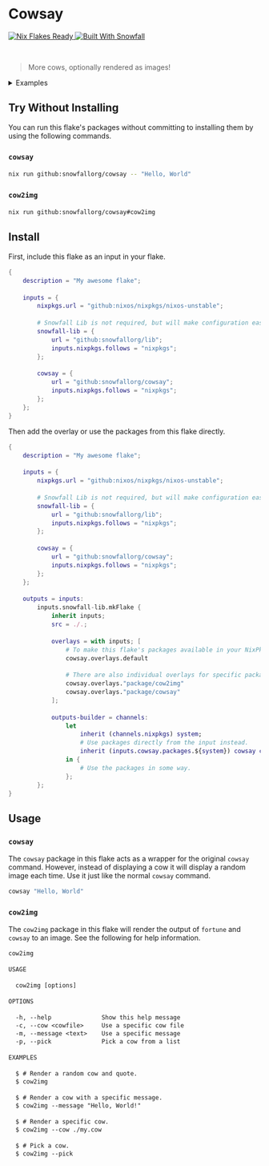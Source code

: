 # Cowsay

<a href="https://nixos.wiki/wiki/Flakes" target="_blank">
	<img alt="Nix Flakes Ready" src="https://img.shields.io/static/v1?logo=nixos&logoColor=d8dee9&label=Nix%20Flakes&labelColor=5e81ac&message=Ready&color=d8dee9&style=for-the-badge">
</a>
<a href="https://github.com/snowfallorg/lib" target="_blank">
	<img alt="Built With Snowfall" src="https://img.shields.io/static/v1?logoColor=d8dee9&label=Built%20With&labelColor=5e81ac&message=Snowfall&color=d8dee9&style=for-the-badge">
</a>

<p>
<!--
	This paragraph is not empty, it contains an em space (UTF-8 8195) on the next line in order
	to create a gap in the page.
-->
  
</p>

> More cows, optionally rendered as images!

<details>
	<summary>Examples</summary>

![charlie-brown](./examples/charlie-brown.png)
![banjo-kazooie](./examples/banjo-kazooie.png)
![glados](./examples/glados.png)

</details>

## Try Without Installing

You can run this flake's packages without committing to installing them by using the following commands.

### `cowsay`

```bash
nix run github:snowfallorg/cowsay -- "Hello, World"
```

### `cow2img`

```bash
nix run github:snowfallorg/cowsay#cow2img
```

## Install

First, include this flake as an input in your flake.

```nix
{
	description = "My awesome flake";

	inputs = {
		nixpkgs.url = "github:nixos/nixpkgs/nixos-unstable";

		# Snowfall Lib is not required, but will make configuration easier for you.
		snowfall-lib = {
			url = "github:snowfallorg/lib";
			inputs.nixpkgs.follows = "nixpkgs";
		};

		cowsay = {
			url = "github:snowfallorg/cowsay";
			inputs.nixpkgs.follows = "nixpkgs";
		};
	};
}
```

Then add the overlay or use the packages from this flake directly.

```nix
{
	description = "My awesome flake";

	inputs = {
		nixpkgs.url = "github:nixos/nixpkgs/nixos-unstable";

		# Snowfall Lib is not required, but will make configuration easier for you.
		snowfall-lib = {
			url = "github:snowfallorg/lib";
			inputs.nixpkgs.follows = "nixpkgs";
		};

		cowsay = {
			url = "github:snowfallorg/cowsay";
			inputs.nixpkgs.follows = "nixpkgs";
		};
	};

	outputs = inputs:
		inputs.snowfall-lib.mkFlake {
			inherit inputs;
			src = ./.;

			overlays = with inputs; [
				# To make this flake's packages available in your NixPkgs package set.
				cowsay.overlays.default

                # There are also individual overlays for specific packages.
                cowsay.overlays."package/cow2img"
                cowsay.overlays."package/cowsay"
			];

			outputs-builder = channels:
				let
					inherit (channels.nixpkgs) system;
					# Use packages directly from the input instead.
					inherit (inputs.cowsay.packages.${system}) cowsay cow2img;
				in {
					# Use the packages in some way.
				};
		};
}
```

## Usage

### `cowsay`

The `cowsay` package in this flake acts as a wrapper for the original `cowsay` command.
However, instead of displaying a cow it will display a random image each time. Use it just
like the normal `cowsay` command.

```bash
cowsay "Hello, World"
```

### `cow2img`

The `cow2img` package in this flake will render the output of `fortune` and `cowsay` to
an image. See the following for help information.

```
cow2img

USAGE

  cow2img [options]

OPTIONS

  -h, --help              Show this help message
  -c, --cow <cowfile>     Use a specific cow file
  -m, --message <text>    Use a specific message
  -p, --pick              Pick a cow from a list

EXAMPLES

  $ # Render a random cow and quote.
  $ cow2img

  $ # Render a cow with a specific message.
  $ cow2img --message "Hello, World!"

  $ # Render a specific cow.
  $ cow2img --cow ./my.cow

  $ # Pick a cow.
  $ cow2img --pick
```
